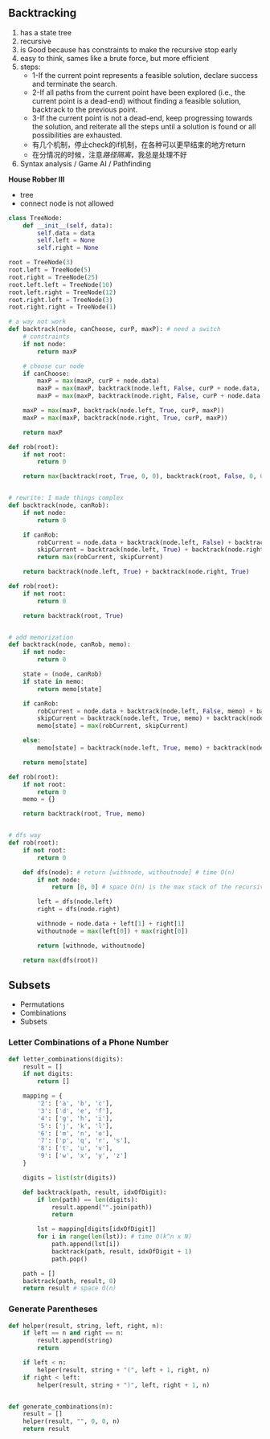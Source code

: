 ## Backtracking
1. has a state tree
2. recursive
3. is Good because has constraints to make the recursive stop early
4. easy to think, sames like a brute force, but more efficient
5. steps:
   - 1-If the current point represents a feasible solution, declare success and terminate the search.
   - 2-If all paths from the current point have been explored (i.e., the current point is a dead-end) without finding a feasible solution, backtrack to the previous point.
   - 3-If the current point is not a dead-end, keep progressing towards the solution, and reiterate all the steps until a solution is found or all possibilities are exhausted.
   - 有几个机制，停止check的if机制，在各种可以更早结束的地方return
   - 在分情况的时候，注意*路径隔离*，我总是处理不好
4. Syntax analysis / Game AI / Pathfinding

**House Robber III**
- tree
- connect node is not allowed
```python
class TreeNode:
    def __init__(self, data):
        self.data = data
        self.left = None
        self.right = None

root = TreeNode(3)
root.left = TreeNode(5)
root.right = TreeNode(25)
root.left.left = TreeNode(10)
root.left.right = TreeNode(12)
root.right.left = TreeNode(3)
root.right.right = TreeNode(1)

# a way not work
def backtrack(node, canChoose, curP, maxP): # need a switch
    # constraints
    if not node:
        return maxP

    # choose cur node
    if canChoose:
        maxP = max(maxP, curP + node.data)
        maxP = max(maxP, backtrack(node.left, False, curP + node.data, maxP))
        maxP = max(maxP, backtrack(node.right, False, curP + node.data, maxP))

    maxP = max(maxP, backtrack(node.left, True, curP, maxP))
    maxP = max(maxP, backtrack(node.right, True, curP, maxP))

    return maxP

def rob(root):
    if not root:
        return 0

    return max(backtrack(root, True, 0, 0), backtrack(root, False, 0, 0))


# rewrite: I made things complex
def backtrack(node, canRob):
    if not node:
        return 0

    if canRob:
        robCurrent = node.data + backtrack(node.left, False) + backtrack(node.right, False)
        skipCurrent = backtrack(node.left, True) + backtrack(node.right, True)
        return max(robCurrent, skipCurrent)

    return backtrack(node.left, True) + backtrack(node.right, True)

def rob(root):
    if not root:
        return 0

    return backtrack(root, True)


# add memorization
def backtrack(node, canRob, memo):
    if not node:
        return 0

    state = (node, canRob)
    if state in memo:
        return memo[state]

    if canRob:
        robCurrent = node.data + backtrack(node.left, False, memo) + backtrack(node.right, False, memo)
        skipCurrent = backtrack(node.left, True, memo) + backtrack(node.right, True, memo)
        memo[state] = max(robCurrent, skipCurrent)

    else:
        memo[state] = backtrack(node.left, True, memo) + backtrack(node.right, True, memo)

    return memo[state]

def rob(root):
    if not root:
        return 0
    memo = {}

    return backtrack(root, True, memo)


# dfs way
def rob(root):
    if not root:
        return 0

    def dfs(node): # return [withnode, withoutnode] # time O(n)
        if not node:
            return [0, 0] # space O(n) is the max stack of the recursive

        left = dfs(node.left)
        right = dfs(node.right)

        withnode = node.data + left[1] + right[1]
        withoutnode = max(left[0]) + max(right[0])

        return [withnode, withoutnode]

    return max(dfs(root))
```

## Subsets
- Permutations
- Combinations
- Subsets

### **Letter Combinations of a Phone Number**
```python
def letter_combinations(digits):
    result = []
    if not digits:
        return []

    mapping = {
        '2': ['a', 'b', 'c'],
        '3': ['d', 'e', 'f'],
        '4': ['g', 'h', 'i'],
        '5': ['j', 'k', 'l'],
        '6': ['m', 'n', 'o'],
        '7': ['p', 'q', 'r', 's'],
        '8': ['t', 'u', 'v'],
        '9': ['w', 'x', 'y', 'z']
    }

    digits = list(str(digits))

    def backtrack(path, result, idxOfDigit):
        if len(path) == len(digits):
            result.append("".join(path))
            return

        lst = mapping[digits[idxOfDigit]]
        for i in range(len(lst)): # time O(k^n x N)
            path.append(lst[i])
            backtrack(path, result, idxOfDigit + 1)
            path.pop()

    path = []
    backtrack(path, result, 0)
    return result # space O(n)
```

### **Generate Parentheses**
```python
def helper(result, string, left, right, n):
    if left == n and right == n:
        result.append(string)
        return

    if left < n:
        helper(result, string + "(", left + 1, right, n)
    if right < left:
        helper(result, string + ")", left, right + 1, n)


def generate_combinations(n):
    result = []
    helper(result, "", 0, 0, n)
    return result
```
